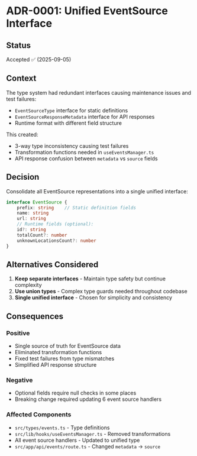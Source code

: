 # ADR-0001: Unified EventSource Interface

## Status

Accepted ✅ (2025-09-05)

## Context

The type system had redundant interfaces causing maintenance issues and test failures:

- `EventSourceType` interface for static definitions
- `EventSourceResponseMetadata` interface for API responses  
- Runtime format with different field structure

This created:
- 3-way type inconsistency causing test failures
- Transformation functions needed in `useEventsManager.ts`
- API response confusion between `metadata` vs `source` fields

## Decision

Consolidate all EventSource representations into a single unified interface:

```typescript
interface EventSource {
    prefix: string    // Static definition fields
    name: string  
    url: string
    // Runtime fields (optional):
    id?: string
    totalCount?: number
    unknownLocationsCount?: number
}
```

## Alternatives Considered

1. **Keep separate interfaces** - Maintain type safety but continue complexity
2. **Use union types** - Complex type guards needed throughout codebase
3. **Single unified interface** - Chosen for simplicity and consistency

## Consequences

### Positive
- Single source of truth for EventSource data
- Eliminated transformation functions 
- Fixed test failures from type mismatches
- Simplified API response structure

### Negative
- Optional fields require null checks in some places
- Breaking change required updating 6 event source handlers

### Affected Components
- `src/types/events.ts` - Type definitions
- `src/lib/hooks/useEventsManager.ts` - Removed transformations
- All event source handlers - Updated to unified type
- `src/app/api/events/route.ts` - Changed `metadata` → `source`